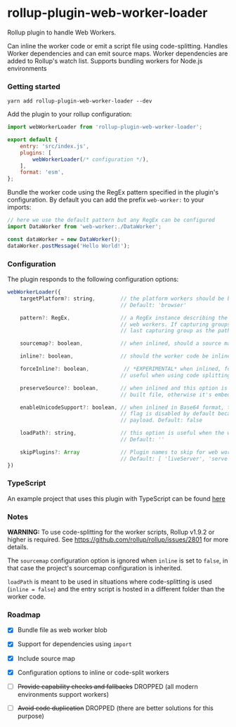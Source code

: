 # rollup-plugin-web-worker-loader

Rollup plugin to handle Web Workers.

Can inline the worker code or emit a script file using code-splitting.
Handles Worker dependencies and can emit source maps.
Worker dependencies are added to Rollup's watch list.
Supports bundling workers for Node.js environments

### Getting started

```
yarn add rollup-plugin-web-worker-loader --dev
```

Add the plugin to your rollup configuration:

```javascript
import webWorkerLoader from 'rollup-plugin-web-worker-loader';

export default {
    entry: 'src/index.js',
    plugins: [
        webWorkerLoader(/* configuration */),
    ],
    format: 'esm',
};
```

Bundle the worker code using the RegEx pattern specified in the plugin's configuration.
By default you can add the prefix `web-worker:` to your imports:

```javascript
// here we use the default pattern but any RegEx can be configured
import DataWorker from 'web-worker:./DataWorker';

const dataWorker = new DataWorker();
dataWorker.postMessage('Hello World!');
```

### Configuration
The plugin responds to the following configuration options:
```javascript
webWorkerLoader({
    targetPlatform?: string,        // the platform workers should be built for, either 'browser' or 'node'.
                                    // Default: 'browser'

    pattern?: RegEx,                // a RegEx instance describing the pattern that matches the files to import as
                                    // web workers. If capturing groups are present, the plugin uses the contents of the
                                    // last capturing group as the path to the worker script. Default: /web-worker:(.+)/

    sourcemap?: boolean,            // when inlined, should a source map be included in the final output. Default: false

    inline?: boolean,               // should the worker code be inlined (Base64). Default: true

    forceInline?: boolean,           // *EXPERIMENTAL* when inlined, forces the code to be included every time it is imported
                                    // useful when using code splitting: Default: false

    preserveSource?: boolean,       // when inlined and this option is enabled, the full source code is included in the
                                    // built file, otherwise it's embedded as a base64 string. Default: false

    enableUnicodeSupport?: boolean, // when inlined in Base64 format, this option enables unicode support (UTF16). This
                                    // flag is disabled by default because supporting UTF16 doubles the size of the final
                                    // payload. Default: false

    loadPath?: string,              // this option is useful when the worker scripts need to be loaded from another folder.
                                    // Default: ''

    skipPlugins?: Array             // Plugin names to skip for web worker build
                                    // Default: [ 'liveServer', 'serve', 'livereload' ]
})
```

### TypeScript
An example project that uses this plugin with TypeScript can be found [here](https://github.com/darionco/rollup-typescript-webworkers)

### Notes
**WARNING:** To use code-splitting for the worker scripts, Rollup v1.9.2 or higher is required. See https://github.com/rollup/rollup/issues/2801 for more details.

The `sourcemap` configuration option is ignored when `inline` is set to `false`, in that case the project's sourcemap configuration is inherited.

`loadPath` is meant to be used in situations where code-splitting is used (`inline = false`) and the entry script is hosted in a different folder than the worker code.


### Roadmap
- [x] Bundle file as web worker blob
- [x] Support for dependencies using `import`
- [x] Include source map
- [x] Configuration options to inline or code-split workers
- [ ] ~~Provide capability checks and fallbacks~~ DROPPED (all modern environments support workers) 
- [ ] ~~Avoid code duplication~~ DROPPED (there are better solutions for this purpose)


